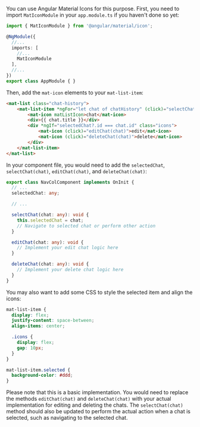 You can use Angular Material Icons for this purpose. First, you need to import `MatIconModule` in your `app.module.ts` if you haven't done so yet:

```typescript
import { MatIconModule } from '@angular/material/icon';

@NgModule({
  //...
  imports: [
    //...
    MatIconModule
  ],
  //...
})
export class AppModule { }
```

Then, add the `mat-icon` elements to your `mat-list-item`:

```html
<mat-list class="chat-history">
    <mat-list-item *ngFor="let chat of chatHistory" (click)="selectChat(chat)" [class.selected]="selectedChat?.id === chat.id">
        <mat-icon matListIcon>chat</mat-icon>
        <div>{{ chat.title }}</div>
        <div *ngIf="selectedChat?.id === chat.id" class="icons">
            <mat-icon (click)="editChat(chat)">edit</mat-icon>
            <mat-icon (click)="deleteChat(chat)">delete</mat-icon>
        </div>
    </mat-list-item>
</mat-list>
```

In your component file, you would need to add the `selectedChat`, `selectChat(chat)`, `editChat(chat)`, and `deleteChat(chat)`:

```typescript
export class NavColComponent implements OnInit {
  // ...
  selectedChat: any;

  // ...

  selectChat(chat: any): void {
    this.selectedChat = chat;
    // Navigate to selected chat or perform other action
  }

  editChat(chat: any): void {
    // Implement your edit chat logic here
  }

  deleteChat(chat: any): void {
    // Implement your delete chat logic here
  }
}
```

You may also want to add some CSS to style the selected item and align the icons:

```scss
mat-list-item {
  display: flex;
  justify-content: space-between;
  align-items: center;

  .icons {
    display: flex;
    gap: 10px;
  }
}

mat-list-item.selected {
  background-color: #ddd;
}
```

Please note that this is a basic implementation. You would need to replace the methods `editChat(chat)` and `deleteChat(chat)` with your actual implementation for editing and deleting the chats. The `selectChat(chat)` method should also be updated to perform the actual action when a chat is selected, such as navigating to the selected chat.